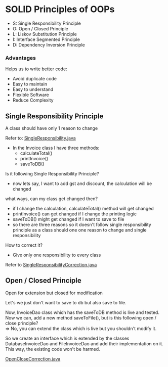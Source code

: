 # SOLID Principles of OOPs
- S: Single Responsibility Principle
- O: Open / Closed Principle
- L: Liskov Substitution Principle
- I: Interface Segmented Principle
- D: Dependency Inversion Principle

### Advantages
Helps us to write better code:
- Avoid duplicate code
- Easy to maintain
- Easy to understand
- Flexible Software
- Reduce Complexity

## Single Responsibility Principle
A class should have only 1 reason to change

Refer to: <a href="SingleResponsibility.java">SingleResponsibility.java</a>
- In the Invoice class I have three methods:
    - calculateTotal()
    - printInvoice()
    - saveToDB()

Is it following Single Responsibility Principle?
- now lets say, I want to add gst and discount, the calculation will be changed

what ways, can my class get changed then?
- if I change the calculation, calculateTotal() method will get changed
- printInvoice() can get changed if I change the printing logic
- saveToDB() might get changed if I want to save to file
- so there are three reasons so it doesn't follow single responsibility principle as a class should one one reason to change and single responsibility
 
How to correct it?
- Give only one responsibility to every class

Refer to <a href="SingleResponsibilityCorrection.java">SingleResponsibilityCorrection.java</a>

## Open / Closed Principle
Open for extension but closed for modification

Let's we just don't want to save to db but also save to file.

Now, InvoiceDao class which has the saveToDB method is live and tested. Now we can, add a new method saveToFile(), but is this following open / close principle? <br>
=> No, you can extend the class which is live but you shouldn't modify it.

So we create an interface which is extended by the classes DatabaseInvoiceDao and FileInvoiceDao and add their implementation on it. This way, the existing code won't be harmed.

<a href="OpenCloseCorrection.java">OpenCloseCorrection.java</a>